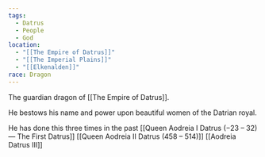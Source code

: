 ```yaml
---
tags:
  - Datrus
  - People
  - God
location:
  - "[[The Empire of Datrus]]"
  - "[[The Imperial Plains]]"
  - "[[Elkenalden]]"
race: Dragon
---
```

The guardian dragon of [[The Empire of Datrus]]. 

He bestows his name and power upon beautiful women of the Datrian royal.

He has done this three times in the past
[[Queen Aodreia Ⅰ Datrus (−23 – 32) ― The First Datrus]]
[[Queen Aodreia Ⅱ Datrus (458 – 514)]]
[[Aodreia Datrus Ⅲ]]
